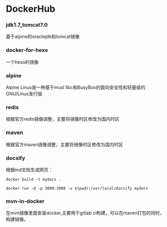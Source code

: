 # DockerHub
### jdk1.7_tomcat7.0

基于alpine的oraclejdk和tomcat镜像

### docker-for-hexo

一个hexo的镜像

### alpine

Alpine Linux是一种基于musl libc和BusyBox的面向安全性和轻量级的GNU/Linux发行版

### redis
根据官方redis镜像调整，主要将镜像时区修改为国内时区

### maven
根据官方maven镜像调整，主要将镜像时区修改为国内时区

### docsify
根据md文档生成网页：

```
docker build -t mydocs .
```

```
docker run -d -p 3000:3000 -v $(pwd):/usr/local/docsify mydocs
```

### mvn-in-docker

在mvn镜像里面安装docker,主要用于gitlab ci构建，可以在maven打包的同时，构建镜像。